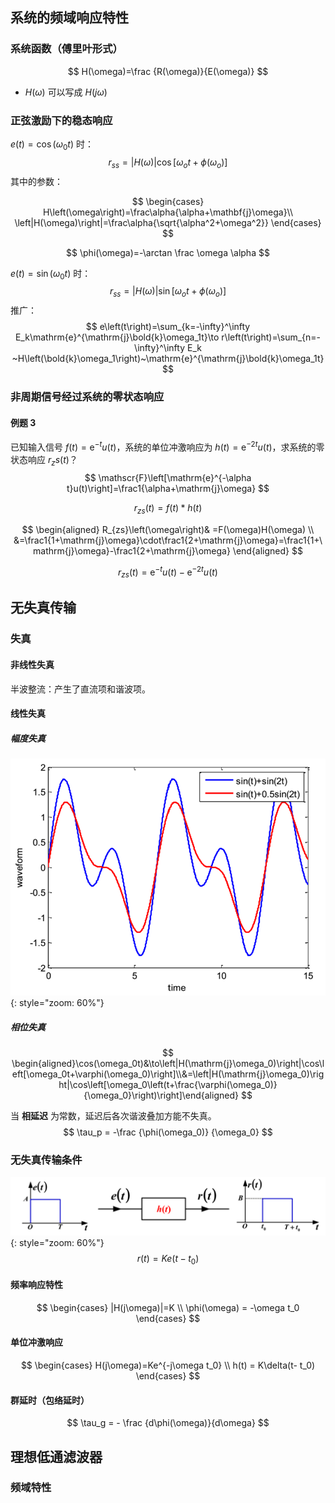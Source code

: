 ## 系统的频域响应特性

### 系统函数（傅里叶形式）

$$
H(\omega)=\frac {R(\omega)}{E(\omega)}
$$

- $H(\omega)$ 可以写成 $H(j\omega)$

### 正弦激励下的稳态响应

$e(t)=\cos (\omega_0 t)$ 时：
$$
r_{ss}= |H(\omega)|\cos \left[\omega_o t + \phi(\omega_o)\right]
$$
其中的参数：

$$
\begin{cases}
H\left(\omega\right)=\frac\alpha{\alpha+\mathbf{j}\omega}\\
\left|H(\omega)\right|=\frac\alpha{\sqrt{\alpha^2+\omega^2}}
\end{cases}
$$

$$
\phi(\omega)=-\arctan \frac \omega \alpha
$$

$e(t)=\sin (\omega_0 t)$ 时：
$$
r_{ss}= |H(\omega)|\sin \left[\omega_o t + \phi(\omega_o)\right]
$$
推广：
$$
e\left(t\right)=\sum_{k=-\infty}^\infty E_k\mathrm{e}^{\mathrm{j}\bold{k}\omega_1t}\to r\left(t\right)=\sum_{n=-\infty}^\infty E_k ~H\left(\bold{k}\omega_1\right)~\mathrm{e}^{\mathrm{j}\bold{k}\omega_1t}
$$

### 非周期信号经过系统的零状态响应

#### 例题 3

已知输入信号 $f\left(t\right)=\mathrm{e}^{-t}u\left(t\right)$，系统的单位冲激响应为 $h(t)=\mathrm{e}^{-2t}u(t)$，求系统的零状态响应 $r_zs(t)$？
$$
\mathscr{F}\left[\mathrm{e}^{-\alpha t}u(t)\right]=\frac1{\alpha+\mathrm{j}\omega}
$$

$$
r_{zs}(t)=f(t)*h(t)
$$

$$
\begin{aligned}
R_{zs}\left(\omega\right)& =F(\omega)H(\omega) \\
&=\frac1{1+\mathrm{j}\omega}\cdot\frac1{2+\mathrm{j}\omega}=\frac1{1+\mathrm{j}\omega}-\frac1{2+\mathrm{j}\omega}
\end{aligned}
$$

$$
r_{zs}\left(t\right)=\mathrm{e}^{-t}u\left(t\right)-\mathrm{e}^{-2t}u\left(t\right)
$$

## 无失真传输

### 失真

#### 非线性失真

半波整流：产生了直流项和谐波项。

#### 线性失真

##### 幅度失真

![幅度失真](幅度失真.png) {: style="zoom: 60%"} 

##### 相位失真

$$
\begin{aligned}\cos(\omega_0t)&\to\left|H(\mathrm{j}\omega_0)\right|\cos\left[\omega_0t+\varphi(\omega_0)\right]\\&=\left|H(\mathrm{j}\omega_0)\right|\cos\left[\omega_0\left(t+\frac{\varphi(\omega_0)}{\omega_0}\right)\right]\end{aligned}
$$

当 **相延迟** 为常数，延迟后各次谐波叠加方能不失真。
$$
\tau_p = -\frac {\phi(\omega_0)} {\omega_0}
$$

### 无失真传输条件

![无失真传输条件](无失真传输条件.png) {: style="zoom: 60%"}
$$
r(t)= Ke(t-t_0)
$$

#### 频率响应特性

$$
\begin{cases}
|H(j\omega)|=K \\
\phi(\omega) = -\omega t_0
\end{cases}
$$

#### 单位冲激响应

$$
\begin{cases}
H(j\omega)=Ke^{-j\omega t_0} \\
h(t) = K\delta(t- t_0)
\end{cases}
$$

#### 群延时（包络延时）

$$
\tau_g = - \frac {d\phi(\omega)}{d\omega}
$$

## 理想低通滤波器

### 频域特性

